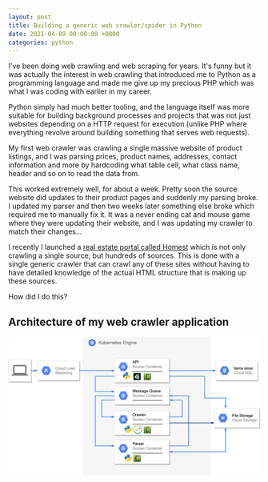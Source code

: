 ```yaml
---
layout: post
title: Building a generic web crawler/spider in Python
date: 2021-04-09 00:00:00 +0000
categories: python
---
```


I've been doing web crawling and web scraping for years. It's funny but it was actually the interest in web crawling that introduced me to Python as a programming language and made me give up my precious PHP which was what I was coding with earlier in my career.

Python simply had much better tooling, and the language itself was more suitable for building background processes and projects that was not just websites depending on a HTTP request for execution (unlike PHP where everything revolve around building something that serves web requests).

My first web crawler was crawling a single massive website of product listings, and I was parsing
prices, product names, addresses, contact information and more by hardcoding what table cell, what class name, header and so on to read the data from.

This worked extremely well, for about a week. Pretty soon the source website did updates to their product pages and suddenly my parsing broke. I updated my parser and then two weeks later something else broke which required me to manually fix it. It was a never ending cat and mouse game where they were updating their website, and I was updating my crawler to match their changes...

I recently I launched a [real estate portal called Homest](https://homest.co.uk/) which is not only crawling a single source, but hundreds of sources. This is done with a single generic crawler that can crawl any of these sites without having to have detailed knowledge of the actual HTML structure that is making up these sources.

How did I do this?


## Architecture of my web crawler application

![Web crawler architecture diagram](/assets/architecture-diagram.png "Web crawler architecture")
